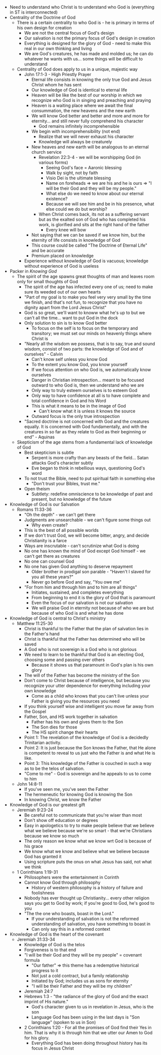 * Need to understand who Christ is to understand who God is (everything in ST is interconnected)
* Centrality of the Doctrine of God
  * There is a certain centrality to who God is - he is primary in terms of his own design for creation
    * We are not the central focus of God's design
    * Our salvation is not the primary focus of God's design in creation
    * Everything is designed for the glory of God - need to make this real in our own thinking and living
    * We are God's creatures, he has made and molded us; he can do whatever he wants with us... some things will be difficult to understand
  * Centrality of God does apply to us in a unique, majestic way
    * John 17:1-3 - High Priestly Prayer
      * Eternal life consists in knowing the only true God and Jesus Christ whom he has sent
      * Our knowledge of God is identical to eternal life
      * Heaven will be like the best of our worship in which we recognize who God is in singing and preaching and praying
      * Heaven is a waiting place where we await the final consummation, the new heavens and the new earth
      * We will know God better and better and more and more for eternity... and still never fully comprehend his character
        * God remains infinitely incomprehensible
      * We begin with incomprehensibility (not end)
        * Realize that we will never exhaust his character
        * Knowledge will always be creaturely
      * New heaves and new earth will be analogous to an eternal church service
        * Revelation 22:3-4 - we will be worshipping God (in various forms)
          * Seeing God's face = Aaronic blessing
          * Walk by sight, not by faith
          * Visio Dei is the ultimate blessing
          * Name on foreheads => we are his and he is ours => "I will be their God and they will be my people."
          * What else do we need to know about our eternal existence?
          * Because we will see him and be in his presence, what else could we do but worship?
        * When Christ comes back, its not as a suffering servant but as the exalted son of God who has completed his work, is glorified and sits at the right hand of the father
          * Every knee will bow
      * Not saying that we can be saved if we know him, but the eternity of life consists in knowledge of God
      * This course could be called "The Doctrine of Eternal Life" and be accurate
      * Premium placed on knowledge
    * Experience without knowledge of God is vacuous; knowledge without experience of God is useless
* Packer in *Knowing God*
  * The spirit of the age spawns great thoughts of man and leaves room only for small thoughts of God
    * The spirit of the age has infected every one of us; need to make sure its weeded out of our own hearts
    * "Part of my goal is to make you feel very very small by the time we finish, and that's not fun, to recognize that you have no dignity apart from the Lord Jesus Christ"
    * God is so great, we'll want to knoww what he's up to but we can't all the time... want to put God in the dock
    * Only solution to sin is to know God better
      * To focus on the self is to focus on the temporary and transitory; we must set our minds on heavenly things where Christ is
    * "Nearly all the wisdom we possess, that is to say, true and sound wisdom, consist of two parts: the knowledge of God and of ourselves" - Calvin
      * Can't know self unless you know God
      * To the extent you know God, you know yourself
      * If we focus attention on who God is, we automatically know ourselves
      * Danger in Christian introspection... meant to be focused outward to who God is, then we understand who we are
      * Only way to truly esteem ourselves is to esteem God
      * Only way to have confidence at all is to have complete and total confidence in God and his Word
      * This is what it means to be in the image of God
        * Can't know what it is unless it knows the source
      * Outward focus is the only true introspection
    * "Sacred doctrine is not concerned with God and the creatures equally. It is concerned with God fundamentally, and with the creatures in so far as they relate to God as their beginning or end" - Aquinas
  * Skepticism of the age stems from a fundamental lack of knowledge of God
    * Best skepticism is subtle
      * Serpent is more crafty than any beasts of the field... Satan attacks God's character subtly
      * Eve began to think in rebellious ways, questioning God's word
    * To not trust the Bible, need to put spiritual faith in something else
      * "Don't trust your Bibles, trust me."
    * Open theism
      * Subtlety: redefine omniscience to be knowledge of past and present, but no knowledge of the future
* Knowledge of God is our Salvation
  * Romans 11:33-36
    * "Oh the depth" - we can't get there
    * Judgments are unsearchable - we can't figure some things out
      * Why even create?
    * This is the best of all possible worlds
    * If we don't trust God, we will become bitter, angry, and decide Christianity is a farce
    * Ways are inscrutable - can't scrutinize what God is doing
    * No one has known the mind of God except God himself - we can't get there as creatures
    * No one can counsel God
    * No one has given God anything to deserve repayment
      * Older brother in prodigal son parable - "Haven't I slaved for you all these years?"
      * Never go before God and say, "You owe me"
    * "For from him and through him and to him are all things"
      * Initiates, sustained, and completes everything
      * From beginning to end it is the glory of God that is paramount
      * Even the focus of our salvation is not our salvation
      * We will praise God in eternity not because of who we are but because of who God is and what he has done
* Knowledge of God is central to Christ's ministry
  * Matthew 11:25-30
    * Christ is thankful to the Father that the plan of salvation lies in the Father's hand
    * Christ is thankful that the Father has determined who will be saved
    * A God who is not sovereign is a God who is not glorious
    * We need to learn to be thankful that God is an electing God, choosing some and passing over others
      * Because it shows us that paramount in God's plan is his own glory
    * The will of the Father has become the ministry of the Son
    * Don't come to Christ because of intelligence, but because you recognize your utter dependence for everything including your own knowledge
      * Come as a child who knows that you can't live unless your Father is giving you the resources you need
    * If you think yourself wise and intelligent you move far away from the Gospel
    * Father, Son, and HS work together in salvation
      * Father has his own and gives them to the Son
      * The Son dies for those
      * The HS spirit change their hearts
    * Point 1: The revelation of the knowledge of God is a decidedly Trinitarian activity.
    * Point 2: It is just because the Son knows the Father, that He alone is competent to reveal to us just who the Father is and what He is like.
    * Point 3: This knowledge of the Father is couched in such a way as to be the telos of salvation.
    * "Come to me" - God is sovereign and he appeals to us to come to him
  * John 14:8-11
    * If you've seen me, you've seen the Father
    * The hermeneutic for knowing God is knowing the Son
    * In knowing Christ, we know the Father
* Knowledge of God is our greatest gift
  * Jeremiah 9:23-24
    * Be careful not to communicate that you're wiser than most
    * Don't show off education or degrees
    * Easy in apologetics to try to make people believe that we believe what we believe because we're so smart - that we're Christians because we know so much
    * The only reason we know what we know wrt God is because of his grace
    * We know what we know and believe what we believe because God has granted it
    * Using scripture puts the onus on what Jesus has said, not what we think
  * 1 Corinthians 1:19-31
    * Philosophers were the entertainment in Corinth
    * Cannot know God through philosophy
      * History of western philosophy is a history of failure and foolishness
    * Nobody has ever thought up Christianity... every other religion says you get to God by work; if you're good to God, he's good to you
    * "The the one who boasts, boast in the Lord."
      * If your understanding of salvation is not the reformed understanding of salvation, you have something to boast in
      * Can only say this in a reformed context
* Knowledge of God is the heart of the covenant
  * Jeremiah 31:33-34
    * Knowledge of God is the telos
    * Forgiveness is to that end
    * "I will be their God and they will be my people" = covenant formula
      * "Our father" => this theme has a redemptive historical progress to it
      * Not just a cold contract, but a family relationship
      * Initiated by God; includes us as sons for eternity
      * "I will be their Father and they will be my children"
    * Jeremiah 24:7
    * Hebrews 1:3 - "the radiance of the glory of God and the exact imprint of His nature."
      * God's character given to us in revelation in Jesus, who is the son
      * Language God has been using in the last days is "Son language" (spoken to us in Son)
    * 2 Corinthians 1:20 - For all the promises of God find their Yes in him. That is why it is through him that we utter our Amen to God for his glory.
      * Everything God has been doing throughout history has its focus in Jesus Christ
